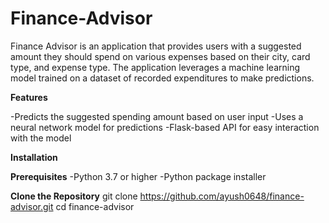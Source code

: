 # Finance-Advisor
Finance Advisor is an 
application that provides users with a suggested amount they should spend on various expenses based on their city, card type, and expense type. The application leverages a machine learning model trained on a dataset of recorded expenditures to make predictions.

**Features**

-Predicts the suggested spending amount based on user input
-Uses a neural network model for predictions
-Flask-based API for easy interaction with the model

**Installation**

**Prerequisites**
-Python 3.7 or higher
-Python package installer

**Clone the Repository**
git clone https://github.com/ayush0648/finance-advisor.git
cd finance-advisor


